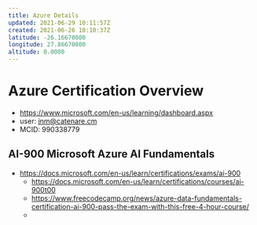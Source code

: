 ```yaml
---
title: Azure Details
updated: 2021-06-29 10:11:57Z
created: 2021-06-26 10:10:37Z
latitude: -26.16670000
longitude: 27.86670000
altitude: 0.0000
---
```


# Azure Certification Overview
* https://www.microsoft.com/en-us/learning/dashboard.aspx
* user: jnm@catenare.cm
* MCID: 990338779

## AI-900 Microsoft Azure AI Fundamentals
* https://docs.microsoft.com/en-us/learn/certifications/exams/ai-900
	* https://docs.microsoft.com/en-us/learn/certifications/courses/ai-900t00
	* https://www.freecodecamp.org/news/azure-data-fundamentals-certification-ai-900-pass-the-exam-with-this-free-4-hour-course/
	* 